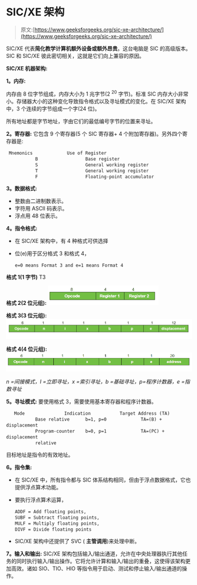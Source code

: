 # SIC/XE 架构

> 原文:[https://www.geeksforgeeks.org/sic-xe-architecture/](https://www.geeksforgeeks.org/sic-xe-architecture/)

SIC/XE 代表**简化教学计算机额外设备或额外昂贵**。这台电脑是 SIC 的高级版本。SIC 和 SIC/XE 彼此密切相关，这就是它们向上兼容的原因。

**SIC/XE 机器架构:**

**1。内存:**

内存由 8 位字节组成，内存大小为 1 兆字节(2 <sup>20</sup> 字节)。标准 SIC 内存大小非常小。存储器大小的这种变化导致指令格式以及寻址模式的变化。在 SIC/XE 架构中，3 个连续的字节组成一个字(24 位)。

所有地址都是字节地址，字由它们的最低编号字节的位置来寻址。

**2。寄存器:**
它包含 9 个寄存器(5 个 SIC 寄存器+ 4 个附加寄存器)。另外四个寄存器是:

```
 Mnemonics             Use of Register
           B                  Base register
           S                  General working register
           T                  General working register
           F                  Floating-point accumulator

```

**3。数据格式:**

*   整数由二进制数表示。
*   字符用 ASCII 码表示。
*   浮点用 48 位表示。

**4。指令格式:**

*   在 SIC/XE 架构中，有 4 种格式可供选择
*   位(e)用于区分格式 3 和格式 4，

    ```
    e=0 means Format 3 and e=1 means Format 4
    ```

**格式 1(1 字节)**
T3

**格式 2(2 位元组):**
![](img/d7ed579f3dd21f05152cb0cafa9146e1.png)

**格式 3(3 位元组):**
![](img/7d7f5f8c96ffadc2cd2d91b41808e489.png)

**格式 4(4 位元组):**
![](img/026802a0f3094b4a323ad2bbe9030e46.png)

*n =间接模式，I =立即寻址，x =索引寻址，b =基础寻址，p=程序计数器，e =指数寻址*

**5。寻址模式:**
要使用格式 3，需要使用基本寄存器和程序计数器。

```
   Mode               Indication           Target Address (TA) 
           Base relative      b=1, p=0             TA=(B) + displacement 
           Program-counter    b=0, p=1             TA=(PC) + displacement 
           relative   

```

目标地址是指令的有效地址。

**6。指令集:**

*   在 SIC/XE 中，所有指令都与 SIC 体系结构相同，但由于浮点数据格式，它也提供浮点算术功能。
*   要执行浮点算术运算，

    ```
    ADDF = Add floating points, 
    SUBF = Subtract floating points, 
    MULF = Multiply floating points, 
    DIVF = Divide floating points 
    ```

*   SIC/XE 架构中还提供了 SVC ( **主管调用**)来处理中断。

**7。输入和输出:**
SIC/XE 架构包括输入/输出通道，允许在中央处理器执行其他任务的同时执行输入/输出操作。它将允许计算和输入/输出的重叠，这使得该架构更加高效。诸如 SIO、TIO、HIO 等指令用于启动、测试和停止输入/输出通道的操作。